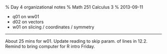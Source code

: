 % Day 4 organizational notes
% Math 251 Calculus 3
% 2013-09-11

* q01 on ww01
* d02 on vectors
* w01 on slicing / coordinates / symmetry


-----------------------

About 25 mins for w01. Update reading to skip param. of lines in 12.2.
Remind to bring computer for R intro Friday.